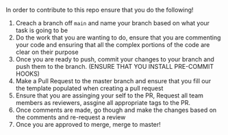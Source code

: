 In order to contribute to this repo ensure that you do the following!

1. Creach a branch off `main` and name your branch based on what your task is going to be
2. Do the work that you are wanting to do, ensure that you are commenting your code and ensuring that all the complex portions of the code are clear on their purpose
3. Once you are ready to push, commit your changes to your branch and push them to the branch. (ENSURE THAT YOU INSTALL PRE-COMMIT HOOKS)
4. Make a Pull Request to the master branch and ensure that you fill our the template populated when creating a pull request
5. Ensure that you are assinging your self to the PR, Request all team members as reviewers, assgine all appropriate tags to the PR.
6. Once comments are made, go though and make the changes based on the comments and re-request a review
7. Once you are approved to merge, merge to master!